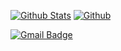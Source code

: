 
[![Github Stats](https://github-readme-stats.vercel.app/api?username=likizao&show_icons=true&theme=dracula&count_private=true&border_radius=10&custom_title=Likizao)](https://github.com/likizao)
[![Github](https://github-readme-stats.vercel.app/api/wakatime?username=likizao)](https://github.com/likizao)


[![Gmail Badge](https://img.shields.io/badge/-Gmail-c14438?style=flat-square&logo=Gmail&logoColor=white&link=mailto:likizao22@gmail.com)](mailto:likizao22@gmail.com)

